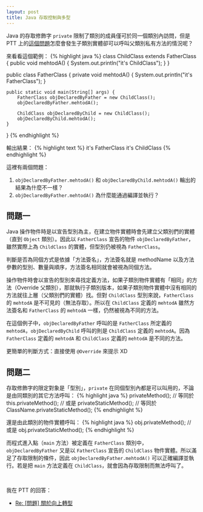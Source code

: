 ```yaml
---
layout: post
title: Java 存取控制與多型
---
```


Java 的存取修飾字 `private` 限制了類別的成員僅可於同一個類別內訪問，但是 PTT 上的[這個問題](http://www.ptt.cc/bbs/java/M.1475931276.A.45D.html)怎麼會發生子類別實體卻可以呼叫父類別私有方法的情況呢？

來看看這個範例：
{% highlight java %}
class ChildClass extends FatherClass {
	public void mehtodA() {
		System.out.println("it's ChildClass");
	}
}

public class FatherClass {
	private void mehtodA() {
		System.out.println("it's FatherClass");
	}
	
	public static void main(String[] args) {
		FatherClass objDeclaredByFather = new ChildClass();
		objDeclaredByFather.mehtodA();
		
		ChildClass objDeclaredByChild = new ChildClass();
		objDeclaredByChild.mehtodA();
	}
}
{% endhighlight %}

輸出結果：
{% highlight text %}
it's FatherClass
it's ChildClass
{% endhighlight %}

這裡有兩個問題：

1. `objDeclaredByFather.mehtodA()` 和 `objDeclaredByChild.mehtodA()` 輪出的結果為什麼不一樣？
2. `objDeclaredByFather.mehtodA()` 為什麼能通過編譯並執行？

## 問題一
Java 操作物件時是以宣告型別為主，在建立物件實體時會先建立父類別們的實體（直到 `Object` 類別）。因此以 `FatherClass` 宣告的物件 `objDeclaredByFather`，雖然實際上為 `ChildClass` 的實體，但型別仍被視為 `FatherClass`。

判斷是否為同個方式是依據「方法簽名」，方法簽名就是 methodName 以及方法參數的型別、數量與順序，方法簽名相同就會被視為同個方法。

操作物件時會以宣告的型別來尋找定義方法，如果子類別物件實體有「相同」的方法（Override 父類別），那就執行子類別版本，如果子類別物件實體中沒有相同的方法就往上層（父類別們的實體）找。但對 `ChildClass` 型別來說，`FatherClass` 的 `mehtodA` 是不可見的（無法存取）。所以在 `ChildClass` 定義的 `mehtodA` 雖然方法簽名和 `FatherClass` 的 `mehtodA` 一樣，仍然被視為不同的方法。

在這個例子中，`objDeclaredByFather` 呼叫的是 `FatherClass` 所定義的 `mehtodA`，`objDeclaredByChild` 呼叫的則是 `ChildClass` 定義的 `mehtodA`。因為 `FatherClass` 定義的 `mehtodA` 和 `ChildClass` 定義的 `mehtodA` 是不同的方法。

更簡單的判斷方式：直接使用 `@Override` 來提示 XD

## 問題二
存取修飾字的限定對象是「型別」，`private` 在同個型別內都是可以叫用的，不論是由同類別的其它方法呼叫：
{% highlight java %}
privateMethod();
// 等同於
this.privateMethod();
// 或是
privateStaticMethod();
// 等同於
ClassName.privateStaticMethod();
{% endhighlight %}

還是由此類別的物件實體呼叫：
{% highlight java %}
obj.privateMethod();
// 或是
obj.privateStaticMethod();
{% endhighlight %}

而程式進入點（`main` 方法）被定義在 `FatherClass` 類別中，`objDeclaredByFather` 又是以 `FatherClass` 宣告的 `ChildClass` 物件實體。所以滿足了存取限制的條件，因此 `objDeclaredByFather.mehtodA()` 可以正確編譯並執行。若是把 `main` 方法定義在 `ChildClass`，就會因為存取限制而無法呼叫了。

<br />

我在 PTT 的回答：

* [Re: [問題] 關於向上轉型](https://www.ptt.cc/bbs/java/M.1475950066.A.A65.html)
